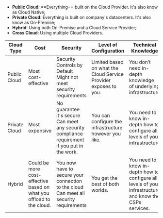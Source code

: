 - **Public Cloud**: ==Everything== built on the Cloud Provider. It's also know as Cloud Native;
- **Private Cloud**: Everything is built on company's datacenters. It's also know as On-Premise;
- **Hybrid**: Using both On-Premise and a Cloud Service Provider;
- **Cross Cloud**: Using multiple Cloud Providers.

| Cloud Type   | Cost                                               | Security                                                  | Level of Configuration                                         | Technical Knowledge                                            |
|--------------|----------------------------------------------------|-----------------------------------------------------------|----------------------------------------------------------------|----------------------------------------------------------------|
| Public Cloud | Most cost-effective                                | Security Controls by Default<br>Might not meet security requirements | Limited based on what the Cloud Service Provider exposes to you. | You don’t need in-depth knowledge of underlying infrastructure |
| Private Cloud| Most expensive                                     | No guarantee it's secure<br>Can meet any security compliance requirement if you put in the work. | You can configure the infrastructure however you like.            | You need to know in-depth how to configure all levels of your infrastructure |
| Hybrid       | Could be more cost-effective based on what you offload to the cloud. | You now have to secure your connection to the cloud<br>Can meet all security requirements | You get the best of both worlds.                                  | You need to know in-depth how to configure all levels of your infrastructure and know the CSPs services. |
